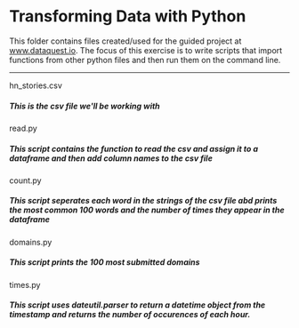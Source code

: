 # Transforming Data with Python

This folder contains files created/used for the guided project at www.dataquest.io. The focus of this exercise is to write scripts that import functions from other python files and then run them on the command line.

-------------------------------------------------------------------------------------------------------------
hn_stories.csv
##### This is the csv file we'll be working with
read.py
##### This script contains the function to read the csv and assign it to a dataframe and then add column names to the csv file 
count.py
##### This script seperates each word in the strings of the csv file abd prints the most common 100 words and the number of times they appear in the dataframe
domains.py
##### This script prints the 100 most submitted domains
times.py
##### This script uses dateutil.parser to return a datetime object from the timestamp and returns the number of occurences of each hour.
